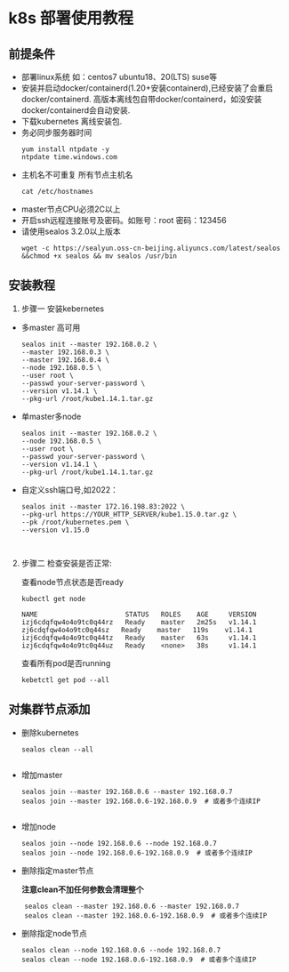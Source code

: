 # k8s 部署使用教程
## 前提条件
* 部署linux系统 如：centos7 ubuntu18、20(LTS) suse等
* 安装并启动docker/containerd(1.20+安装containerd),已经安装了会重启docker/containerd. 高版本离线包自带docker/containerd，如没安装docker/containerd会自动安装.
* 下载kubernetes 离线安装包.
* 务必同步服务器时间
    ```
    yum install ntpdate -y
    ntpdate time.windows.com
* 主机名不可重复 所有节点主机名
    ```
    cat /etc/hostnames  
* master节点CPU必须2C以上
* 开启ssh远程连接账号及密码。如账号：root 密码：123456
* 请使用sealos 3.2.0以上版本
    ```
    wget -c https://sealyun.oss-cn-beijing.aliyuncs.com/latest/sealos &&chmod +x sealos && mv sealos /usr/bin 
## 安装教程
1. 步骤一 安装kebernetes
* 多master 高可用
    ```
    sealos init --master 192.168.0.2 \
    --master 192.168.0.3 \
    --master 192.168.0.4 \
    --node 192.168.0.5 \
    --user root \
    --passwd your-server-password \
    --version v1.14.1 \
    --pkg-url /root/kube1.14.1.tar.gz 
   
* 单master多node
    ```
    sealos init --master 192.168.0.2 \
    --node 192.168.0.5 \
    --user root \
    --passwd your-server-password \
    --version v1.14.1 \
    --pkg-url /root/kube1.14.1.tar.gz

* 自定义ssh端口号,如2022：
    ```
    sealos init --master 172.16.198.83:2022 \
    --pkg-url https://YOUR_HTTP_SERVER/kube1.15.0.tar.gz \
    --pk /root/kubernetes.pem \
    --version v1.15.0



2. 步骤二  检查安装是否正常:
    
    查看node节点状态是否ready
    ```
    kubectl get node
    ```
    ```
    NAME                      STATUS   ROLES    AGE     VERSION
    izj6cdqfqw4o4o9tc0q44rz   Ready    master   2m25s   v1.14.1
    zj6cdqfqw4o4o9tc0q44sz   Ready    master   119s    v1.14.1
    izj6cdqfqw4o4o9tc0q44tz   Ready    master   63s     v1.14.1
    izj6cdqfqw4o4o9tc0q44uz   Ready    <none>   38s     v1.14.1

    ``` 
    查看所有pod是否running    
    ```
    kebetctl get pod --all 

## 对集群节点添加
* 删除kubernetes
    ```
    sealos clean --all


* 增加master
    ```
    sealos join --master 192.168.0.6 --master 192.168.0.7
    sealos join --master 192.168.0.6-192.168.0.9  # 或者多个连续IP


* 增加node
    ```
    sealos join --node 192.168.0.6 --node 192.168.0.7
    sealos join --node 192.168.0.6-192.168.0.9  # 或者多个连续IP
    
* 删除指定master节点
  
    **注意clean不加任何参数会清理整个**
```
    sealos clean --master 192.168.0.6 --master 192.168.0.7
    sealos clean --master 192.168.0.6-192.168.0.9  # 或者多个连续IP
```    

* 删除指定node节点
    ```
    sealos clean --node 192.168.0.6 --node 192.168.0.7
    sealos clean --node 192.168.0.6-192.168.0.9  # 或者多个连续IP
